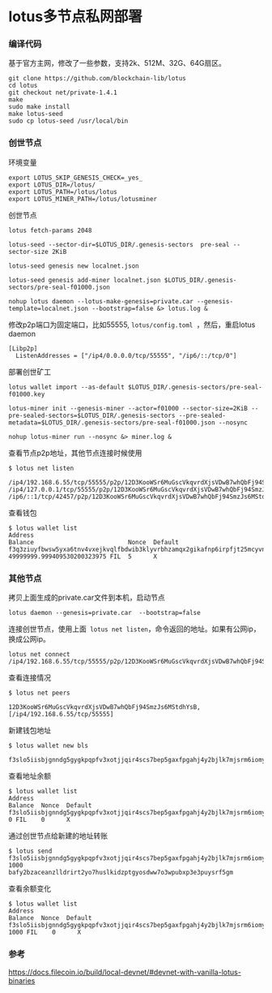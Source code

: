 
# lotus多节点私网部署

### 编译代码

基于官方主网，修改了一些参数，支持2k、512M、32G、64G扇区。

```
git clone https://github.com/blockchain-lib/lotus
cd lotus 
git checkout net/private-1.4.1
make 
sudo make install
make lotus-seed
sudo cp lotus-seed /usr/local/bin
```

### 创世节点

环境变量
```
export LOTUS_SKIP_GENESIS_CHECK=_yes_
export LOTUS_DIR=/lotus/
export LOTUS_PATH=/lotus/lotus
export LOTUS_MINER_PATH=/lotus/lotusminer
```

创世节点
```
lotus fetch-params 2048

lotus-seed --sector-dir=$LOTUS_DIR/.genesis-sectors  pre-seal --sector-size 2KiB

lotus-seed genesis new localnet.json

lotus-seed genesis add-miner localnet.json $LOTUS_DIR/.genesis-sectors/pre-seal-f01000.json

nohup lotus daemon --lotus-make-genesis=private.car --genesis-template=localnet.json --bootstrap=false &> lotus.log &
```

修改p2p端口为固定端口，比如55555, `lotus/config.toml `，然后，重启lotus daemon
```
[Libp2p]
  ListenAddresses = ["/ip4/0.0.0.0/tcp/55555", "/ip6/::/tcp/0"]
```

部署创世矿工
```
lotus wallet import --as-default $LOTUS_DIR/.genesis-sectors/pre-seal-f01000.key

lotus-miner init --genesis-miner --actor=f01000 --sector-size=2KiB --pre-sealed-sectors=$LOTUS_DIR/.genesis-sectors --pre-sealed-metadata=$LOTUS_DIR/.genesis-sectors/pre-seal-f01000.json --nosync

nohup lotus-miner run --nosync &> miner.log &
```

查看节点p2p地址，其他节点连接时候使用
```
$ lotus net listen

/ip4/192.168.6.55/tcp/55555/p2p/12D3KooWSr6MuGscVkqvrdXjsVDwB7whQbFj94SmzJs6MStdhYsB
/ip4/127.0.0.1/tcp/55555/p2p/12D3KooWSr6MuGscVkqvrdXjsVDwB7whQbFj94SmzJs6MStdhYsB
/ip6/::1/tcp/42457/p2p/12D3KooWSr6MuGscVkqvrdXjsVDwB7whQbFj94SmzJs6MStdhYsB
```

查看钱包
```
$ lotus wallet list
Address                                                                                 Balance                          Nonce  Default  
f3q3ziuyfbwsw5yxa6tnv4vxejkvqlfbdwib3klyvrbhzamqx2gikafnp6irpfjt25mcyvn36flycfhpdvv37q  49999999.999409530200323975 FIL  5      X 
```

### 其他节点

拷贝上面生成的private.car文件到本机，启动节点
```
lotus daemon --genesis=private.car  --bootstrap=false
```

连接创世节点，使用上面` lotus net listen`，命令返回的地址。如果有公网ip，换成公网ip。
```
lotus net connect /ip4/192.168.6.55/tcp/55555/p2p/12D3KooWSr6MuGscVkqvrdXjsVDwB7whQbFj94SmzJs6MStdhYsB
```
查看连接情况
```
$ lotus net peers

12D3KooWSr6MuGscVkqvrdXjsVDwB7whQbFj94SmzJs6MStdhYsB, [/ip4/192.168.6.55/tcp/55555]

```

新建钱包地址
```
$ lotus wallet new bls

f3slo5iisbjgnndg5gygkpqpfv3xotjjqir4scs7bep5gaxfpgahj4y2bjlk7mjsrm6iomyr3rwfm4onzfkbia
```
查看地址余额

```
$ lotus wallet list
Address                                                                                 Balance  Nonce  Default  
f3slo5iisbjgnndg5gygkpqpfv3xotjjqir4scs7bep5gaxfpgahj4y2bjlk7mjsrm6iomyr3rwfm4onzfkbia  0 FIL    0      X  
```

通过创世节点给新建的地址转账
```
$ lotus send f3slo5iisbjgnndg5gygkpqpfv3xotjjqir4scs7bep5gaxfpgahj4y2bjlk7mjsrm6iomyr3rwfm4onzfkbia 1000
bafy2bzaceanzlldrirt2yo7huslkidzptgyosdww7o3wpubxp3e3puysrf5gm
```

查看余额变化
```
$ lotus wallet list
Address                                                                                 Balance  Nonce  Default  
f3slo5iisbjgnndg5gygkpqpfv3xotjjqir4scs7bep5gaxfpgahj4y2bjlk7mjsrm6iomyr3rwfm4onzfkbia  1000 FIL    0      X  
```
### 参考 
https://docs.filecoin.io/build/local-devnet/#devnet-with-vanilla-lotus-binaries

